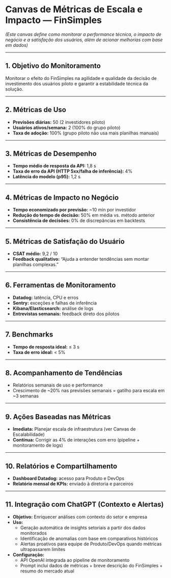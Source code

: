 # Canvas de Métricas de Escala e Impacto — FinSimples

_(Este canvas define como monitorar a performance técnica, o impacto de negócio e a satisfação dos usuários, além de acionar melhorias com base em dados)_

---

## 1. Objetivo do Monitoramento
Monitorar o efeito do FinSimples na agilidade e qualidade da decisão de investimento dos usuários piloto e garantir a estabilidade técnica da solução.

---

## 2. Métricas de Uso
- **Previsões diárias:** 50 (2 investidores piloto)  
- **Usuários ativos/semana:** 2 (100% do grupo piloto)  
- **Taxa de adoção:** 100% (grupo piloto não usa mais planilhas manuais)

---

## 3. Métricas de Desempenho
- **Tempo médio de resposta da API:** 1,8 s  
- **Taxa de erro da API (HTTP 5xx/falha de inferência):** 4%  
- **Latência do modelo (p95):** 1,2 s

---

## 4. Métricas de Impacto no Negócio
- **Tempo economizado por previsão:** ~10 min por investidor  
- **Redução do tempo de decisão:** 50% em média vs. método anterior  
- **Consistência de decisões:** 0% de discrepâncias em backtests

---

## 5. Métricas de Satisfação do Usuário
- **CSAT médio:** 9,2 / 10  
- **Feedback qualitativo:** “Ajuda a entender tendências sem montar planilhas complexas.”

---

## 6. Ferramentas de Monitoramento
- **Datadog:** latência, CPU e erros  
- **Sentry:** exceções e falhas de inferência  
- **Kibana/Elasticsearch:** análise de logs  
- **Entrevistas semanais:** feedback direto dos pilotos

---

## 7. Benchmarks
- **Tempo de resposta ideal:** ≤ 3 s  
- **Taxa de erro ideal:** < 5%

---

## 8. Acompanhamento de Tendências
- Relatórios semanais de uso e performance  
- Crescimento de ~20% nas previsões semanais = gatilho para escala em ~3 semanas

---

## 9. Ações Baseadas nas Métricas
- **Imediata:** Planejar escala de infraestrutura (ver Canvas de Escalabilidade)  
- **Contínua:** Corrigir as 4% de interações com erro (pipeline + monitoramento de logs)

---

## 10. Relatórios e Compartilhamento
- **Dashboard Datadog:** acesso para Produto e DevOps  
- **Relatório mensal de KPIs:** enviado à diretoria e parceiros

---

## 11. Integração com ChatGPT (Contexto e Alertas)
- **Objetivo:** Enriquecer análises com contexto do setor e empresa  
- **Uso:**  
  - Geração automática de insights setoriais a partir dos dados monitorados  
  - Identificação de anomalias com base em comparativos históricos  
  - Alertas proativos para equipe de Produto/DevOps quando métricas ultrapassarem limites
- **Configuração:**  
  - API OpenAI integrada ao pipeline de monitoramento  
  - Prompt inclui dados de métricas + breve descrição do FinSimples + resumo do mercado atual
